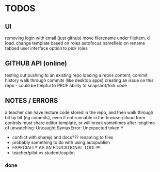 TODOS
=====

## UI

removing login with email (just github)
move filerename under fileitem, d load.
change template based on roles
autofocus namefield on rename
tabbed user interface
option to pick roles

## GITHUB API (online)

testing out pushing to an existing repo
loading a repos content, commit history
walk through commits (like desktop apps)
creating an issue on this repo
    - could be helpful to PROF
ability to snapshot/fork code

## NOTES / ERRORS

a teacher can have lecture code stored in the repo, and then walk through
bit by bit (eg commits), even if not runnable in the browser/cloud
form controls must share editor template, or will break
sometimes after longtime of unwatching:
Uncaught SyntaxError: Unexpected token Y

- conflict with sharejs and docs??? renaming to files
- probably something to do with using autopublish
- ESPECIALLY AS AN EDUCATIONAL TOOL!!!!
- teacher/pilot vs student/copilot

### done

<!--
have a link to rename or edit the project files...
make login info pop to the left | align it right
deleting and renaming button (NOW DOES) work
remove autopublish, p/s specific datasets
squash preforked git history
make the chat list nicer
-->
